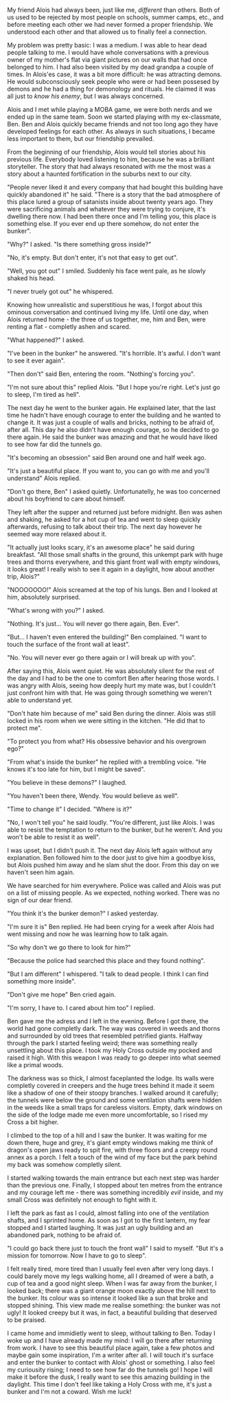 My friend Alois had always been, just like me, *different* than others. Both of us used to be rejected by most people on schools, summer camps, etc., and before meeting each other we had never formed a proper friendship. We understood each other and that allowed us to finally feel a connection.

My problem was pretty basic: I was a medium. I was able to hear dead people talking to me. I would have whole conversations with a previous owner of my mother's flat via giant pictures on our walls that had once belonged to him. I had also been visited by my dead grandpa a couple of times. In Alois'es case, it was a bit more difficult: he was attracting demons. He would subconsciously seek people who were or had been possesed by demons and he had a thing for demonology and rituals. He claimed it was all just to *know his enemy*, but I was always concerned.

Alois and I met while playing a MOBA game, we were both nerds and we ended up in the same team. Soon we started playing with my ex-classmate, Ben. Ben and Alois quickly became friends and not too long ago they have developed feelings for each other. As always in such situations, I became less important to them, but our friendship prevailed.

From the beginning of our friendship, Alois would tell stories about his previous life. Everybody loved listening to him, because he was a brilliant storyteller. The story that had always resonated with me the most was a story about a haunted fortification in the suburbs next to our city.

"People never liked it and every company that had bought this building have quickly abandoned it" he said. "There is a story that the bad atmosphere of this place lured a group of satanists inside about twenty years ago. They were sacrificing animals and whatever they were trying to conjure, it's dwelling there now. I had been there once and I'm telling you, this place is something else. If you ever end up there somehow, do not enter the bunker".

"Why?" I asked. "Is there something gross inside?"

"No, it's empty. But don't enter, it's not that easy to get out".

"Well, you got out" I smiled. Suddenly his face went pale, as he slowly shaked his head.

"I never truely got out" he whispered.

Knowing how unrealistic and superstitious he was, I forgot about this ominous conversation and continued living my life. Until one day, when Alois returned home - the three of us together, me, him and Ben, were renting a flat - completly ashen and scared.

"What happened?" I asked.

"I've been in the bunker" he answered. "It's horrible. It's awful. I don't want to see it ever again".

"Then don't" said Ben, entering the room. "Nothing's forcing you".

"I'm not sure about this" replied Alois. "But I hope you're right. Let's just go to sleep, I'm tired as hell".

The next day he went to the bunker again. He explained later, that the last time he hadn't have enough courage to enter the building and he wanted to change it. It was just a couple of walls and bricks, nothing to be afraid of, after all. This day he also didn't have enough courage, so he decided to go there again. He said the bunker was amazing and that he would have liked to see how far did the tunnels go.

"It's becoming an obsession" said Ben around one and half week ago.

"It's just a beautiful place. If you want to, you can go with me and you'll understand" Alois replied.

"Don't go there, Ben" I asked quietly. Unfortunatelly, he was too concerned about his boyfriend to care about himself.

They left after the supper and returned just before midnight. Ben was ashen and shaking, he asked for a hot cup of tea and went to sleep quickly afterwards, refusing to talk about their trip. The next day however he seemed way more relaxed about it.

"It actually just looks scary, it's an awesome place" he said during breakfast. "All those small shafts in the ground, this unkempt park with huge trees and thorns everywhere, and this giant front wall with empty windows, it looks great! I really wish to see it again in a daylight, how about another trip, Alois?"

"NOOOOOOO!" Alois screamed at the top of his lungs. Ben and I looked at him, absolutely surprised.

"What's wrong with you?" I asked.

"Nothing. It's just... You will never go there again, Ben. Ever".

"But... I haven't even entered the building!" Ben complained. "I want to touch the surface of the front wall at least".

"No. You will never ever go there again or I will break up with you".

After saying this, Alois went quiet. He was absolutely silent for the rest of the day and I had to be the one to comfort Ben after hearing those words. I was angry with Alois, seeing how deeply hurt my mate was, but I couldn't just confront him with that. He was going through something we weren't able to understand yet.

"Don't hate him because of me" said Ben during the dinner. Alois was still locked in his room when we were sitting in the kitchen. "He did that to protect me".

"To protect you from what? His obsessive behavior and his overgrown ego?"

"From what's inside the bunker" he replied with a trembling voice. "He knows it's too late for him, but I might be saved".

"You believe in these demons?" I laughed.

"You haven't been there, Wendy. You would believe as well".

"Time to change it" I decided. "Where is it?"

"No, I won't tell you" he said loudly. "You're different, just like Alois. I was able to resist the temptation to return to the bunker, but he weren't. And you won't be able to resist it as well".

I was upset, but I didn't push it. The next day Alois left again without any explanation. Ben followed him to the door just to give him a goodbye kiss, but Alois pushed him away and he slam shut the door. From this day on we haven't seen him again.

We have searched for him everywhere. Police was called and Alois was put on a list of missing people. As we expected, nothing worked. There was no sign of our dear friend.

"You think it's the bunker demon?" I asked yesterday.

"I'm sure it is" Ben replied. He had been crying for a week after Alois had went missing and now he was learning how to talk again.

"So why don't we go there to look for him?"

"Because the police had searched this place and they found nothing".

"But I am different" I whispered. "I talk to dead people. I think I can find something more inside".

"Don't give me hope" Ben cried again.

"I'm sorry, I have to. I cared about him too" I replied.

Ben gave me the adress and I left in the evening. Before I got there, the world had gone completly dark. The way was covered in weeds and thorns and surrounded by old trees that resembled petrified giants. Halfway through the park I started feeling weird; there was something really unsettling about this place. I took my Holy Cross outside my pocked and raised it high. With this weapon I was ready to go deeper into what seemed like a primal woods.

The darkness was so thick, I almost faceplanted the lodge. Its walls were completly covered in creepers and the huge trees behind it made it seem like a shadow of one of their stoopy branches. I walked around it carefully; the tunnels were below the ground and some ventilation shafts were hidden in the weeds like a small traps for careless visitors. Empty, dark windows on the side of the lodge made me even more uncomfortable, so I rised my Cross a bit higher.

I climbed to the top of a hill and I saw the bunker. It was waiting for me down there, huge and grey, it's giant empty windows making me think of dragon's open jaws ready to spit fire, with three floors and a creepy round annex as a porch. I felt a touch of the wind of my face but the park behind my back was somehow completly silent.

I started walking towards the main entrance but each next step was harder than the previous one. Finally, I stopped about ten metres from the entrance and my courage left me - there was something incredibly *evil* inside, and my small Cross was definitely not enough to fight with it.

I left the park as fast as I could, almost falling into one of the ventilation shafts, and I sprinted home. As soon as I got to the first lantern, my fear stopped and I started laughing. It was just an ugly building and an abandoned park, nothing to be afraid of.

"I could go back there just to touch the front wall" I said to myself. "But it's a mission for tomorrow. Now I have to go to sleep".

I felt really tired, more tired than I usually feel even after very long days. I could barely move my legs walking home, all I dreamed of were a bath, a cup of tea and a good night sleep. When I was far away from the bunker, I looked back; there was a giant orange moon exactly above the hill next to the bunker. Its colour was so intense it looked like a sun that broke and stopped shining. This view made me realise something: the bunker was not ugly! It looked creepy but it was, in fact, a beautiful building that deserved to be praised.

I came home and immidietly went to sleep, without talking to Ben. Today I woke up and I have already made my mind: I will go there after returning from work. I have to see this beautiful place again, take a few photos and maybe gain some inspiration, I'm a writer after all. I will touch it's surface and enter the bunker to contact with Alois' ghost or something. I also feel my curiousity rising; I need to see how far do the tunnels go! I hope I will make it before the dusk, I really want to see this amazing building in the daylight. This time I don't feel like taking a Holy Cross with me, it's just a bunker and I'm not a coward. Wish me luck!